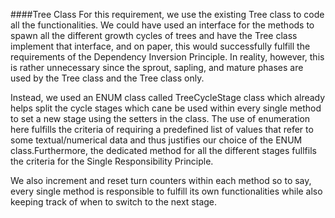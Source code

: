 ﻿####Tree Class
For this requirement, we use the existing Tree class to code all the functionalities. We could have used an interface for the methods to spawn all the different growth cycles of trees and have the Tree class implement that interface, and on paper, this would successfully fulfill the requirements of the Dependency Inversion Principle. In reality, however, this is rather unnecessary since the sprout, sapling, and mature phases are used by the Tree class and the Tree class only.


Instead, we used an ENUM class called TreeCycleStage class which already helps split the cycle stages which cane be used within every single method to set a new stage using the setters in the class. The use of enumeration here fulfills the criteria of requiring a predefined list of values that refer to some textual/numerical data and thus justifies our choice of the ENUM class.Furthermore, the dedicated method for all the different stages fullfils the criteria for the Single Responsibility Principle.

We also increment and reset turn counters within each method so to say, every single method is responsible to fulfill its own functionalities while also keeping track of when to switch to the next stage.

